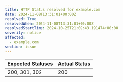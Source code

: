 ```yaml
---
title: HTTP Status resolved for example.com
date: 2024-11-08T13:31:01+00:00Z
resolved: True
resolvedWhen: 2024-11-08T13:31:01+00:00Z
resolvedStartTime: 2024-10-25T21:09:43.191474+00:00
severity: notice
affected:
  - example.com
section: issue
---
```


| Expected Statuses | Actual Status  |
|-------------------|----------------|
| 200, 301, 302 | 200 |
